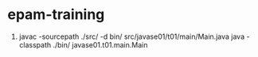 # epam-training


1. javac -sourcepath ./src/ -d bin/ src/javase01/t01/main/Main.java
java -classpath ./bin/ javase01.t01.main.Main